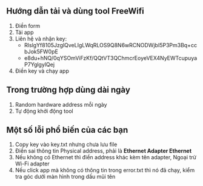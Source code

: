 ## Hướng dẫn tải và dùng tool FreeWifi
1. Điền form
2. Tải app
3. Liên hệ và nhận key:
   - RlslgYf8105JzglQveLIgLWqRLOS9Q8N6wRCNODWjbI5P3Pm3Bq+ccbJok5FW0pE
   - e8du+hNQ/0qYSOmViFzKf/QQtVT3QChmcrEoyeVEX4NyEWTcupuyaP7YglgylQej
5. Điền key và chạy app

## Trong trường hợp dùng dài ngày
1. Random hardware address mỗi ngày
2. Tự động khởi động tool

## Một số lỗi phổ biến của các bạn
1. Copy key vào key.txt nhưng chưa lưu file
2. Điền sai thông tin Physical address, phải là __Ethernet Adapter Ethernet__
3. Nếu không có Ethernet thì điền address khác kèm tên adapter, Ngoại trừ Wi-Fi adapter
4. Nếu click app mà không có thông tin trong error.txt thì nó đã chạy, kiểm tra góc dưới màn hình trong dấu mũi tên
